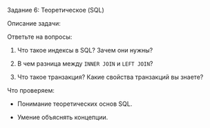 Задание 6: Теоретическое (SQL) 

Описание задачи: 

Ответьте на вопросы: 

1. Что такое индексы в SQL? Зачем они нужны? 

2. В чем разница между `INNER JOIN` и `LEFT JOIN`? 

3. Что такое транзакция? Какие свойства транзакций вы знаете? 

 

Что проверяем: 

- Понимание теоретических основ SQL. 

- Умение объяснять концепции. 
